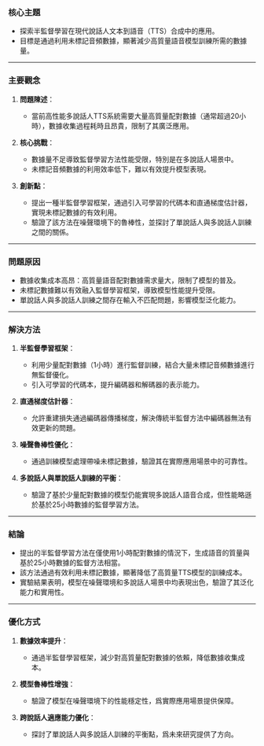 ### 核心主題  
- 探索半監督學習在現代說話人文本到語音（TTS）合成中的應用。  
- 目標是通過利用未標記音頻數據，顯著減少高質量語音模型訓練所需的數據量。  

---

### 主要觀念  
1. **問題陳述**：  
   - 當前高性能多說話人TTS系統需要大量高質量配對數據（通常超過20小時），數據收集過程耗時且昂貴，限制了其廣泛應用。  

2. **核心挑戰**：  
   - 數據量不足導致監督學習方法性能受限，特別是在多說話人場景中。  
   - 未標記音頻數據的利用效率低下，難以有效提升模型表現。  

3. **創新點**：  
   - 提出一種半監督學習框架，通過引入可學習的代碼本和直通梯度估計器，實現未標記數據的有效利用。  
   - 驗證了該方法在噪聲環境下的魯棒性，並探討了單說話人與多說話人訓練之間的關係。  

---

### 問題原因  
- 數據收集成本高昂：高質量語音配對數據需求量大，限制了模型的普及。  
- 未標記數據難以有效融入監督學習框架，導致模型性能提升受限。  
- 單說話人與多說話人訓練之間存在輸入不匹配問題，影響模型泛化能力。  

---

### 解決方法  
1. **半監督學習框架**：  
   - 利用少量配對數據（1小時）進行監督訓練，結合大量未標記音頻數據進行無監督優化。  
   - 引入可學習的代碼本，提升編碼器和解碼器的表示能力。  

2. **直通梯度估計器**：  
   - 允許重建損失通過編碼器傳播梯度，解決傳統半監督方法中編碼器無法有效更新的問題。  

3. **噪聲魯棒性優化**：  
   - 通過訓練模型處理帶噪未標記數據，驗證其在實際應用場景中的可靠性。  

4. **多說話人與單說話人訓練的平衡**：  
   - 驗證了基於少量配對數據的模型仍能實現多說話人語音合成，但性能略遜於基於25小時數據的監督學習方法。  

---

### 結論  
- 提出的半監督學習方法在僅使用1小時配對數據的情況下，生成語音的質量與基於25小時數據的監督方法相當。  
- 該方法通過有效利用未標記數據，顯著降低了高質量TTS模型的訓練成本。  
- 實驗結果表明，模型在噪聲環境和多說話人場景中均表現出色，驗證了其泛化能力和實用性。  

---

### 優化方式  
1. **數據效率提升**：  
   - 通過半監督學習框架，減少對高質量配對數據的依賴，降低數據收集成本。  

2. **模型魯棒性增強**：  
   - 驗證了模型在噪聲環境下的性能穩定性，爲實際應用場景提供保障。  

3. **跨說話人適應能力優化**：  
   - 探討了單說話人與多說話人訓練的平衡點，爲未來研究提供了方向。